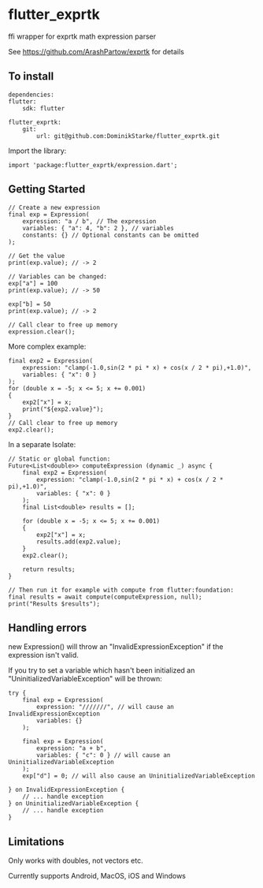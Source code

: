 # flutter_exprtk

ffi wrapper for exprtk math expression parser

See https://github.com/ArashPartow/exprtk for details

## To install
    dependencies:
    flutter:
        sdk: flutter

    flutter_exprtk:
        git:
            url: git@github.com:DominikStarke/flutter_exprtk.git

Import the library:

    import 'package:flutter_exprtk/expression.dart';


## Getting Started
    // Create a new expression
    final exp = Expression(
        expression: "a / b", // The expression
        variables: { "a": 4, "b": 2 }, // variables
        constants: {} // Optional constants can be omitted
    );

    // Get the value
    print(exp.value); // -> 2

    // Variables can be changed:
    exp["a"] = 100
    print(exp.value); // -> 50

    exp["b] = 50
    print(exp.value); // -> 2

    // Call clear to free up memory
    expression.clear();


More complex example:

    final exp2 = Expression(
        expression: "clamp(-1.0,sin(2 * pi * x) + cos(x / 2 * pi),+1.0)",
        variables: { "x": 0 }
    );
    for (double x = -5; x <= 5; x += 0.001)
    {
        exp2["x"] = x;
        print("${exp2.value}");
    }
    // Call clear to free up memory
    exp2.clear();

In a separate Isolate:

    // Static or global function:
    Future<List<double>> computeExpression (dynamic _) async {
        final exp2 = Expression(
            expression: "clamp(-1.0,sin(2 * pi * x) + cos(x / 2 * pi),+1.0)",
            variables: { "x": 0 }
        );
        final List<double> results = [];

        for (double x = -5; x <= 5; x += 0.001)
        {
            exp2["x"] = x;
            results.add(exp2.value);
        }
        exp2.clear();

        return results;
    }

    // Then run it for example with compute from flutter:foundation:
    final results = await compute(computeExpression, null);
    print("Results $results");

## Handling errors

new Expression() will throw an "InvalidExpressionException" if the expression isn't valid.

If you try to set a variable which hasn't been initialized an "UninitializedVariableException" will be thrown:

    try {
        final exp = Expression(
            expression: "///////", // will cause an InvalidExpressionException
            variables: {}
        );

        final exp = Expression(
            expression: "a + b",
            variables: { "c": 0 } // will cause an UninitializedVariableException
        );
        exp["d"] = 0; // will also cause an UninitializedVariableException

    } on InvalidExpressionException {
        // ... handle exception
    } on UninitializedVariableException {
        // ... handle exception
    }

## Limitations
Only works with doubles, not vectors etc.

Currently supports Android, MacOS, iOS and Windows
